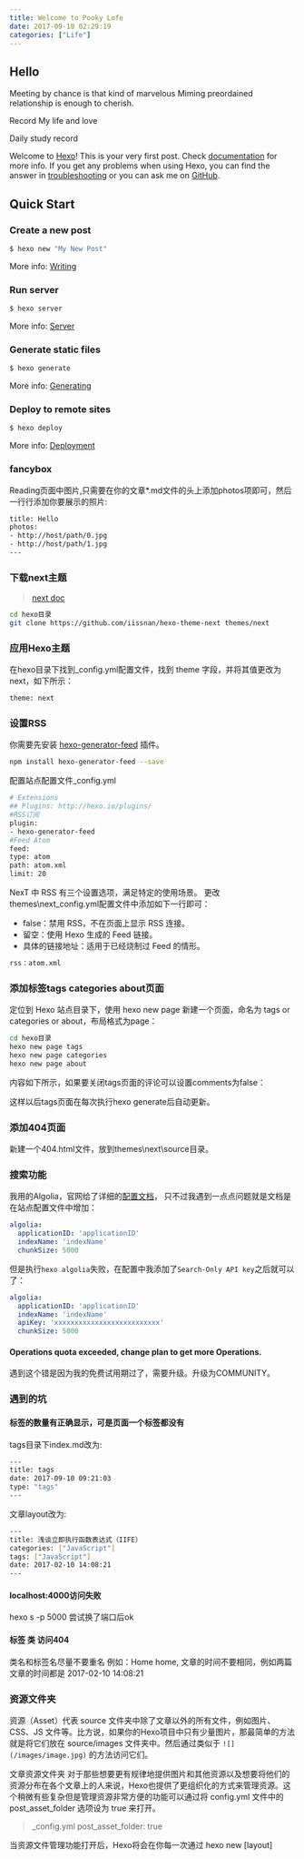 ```yaml
---
title: Welcome to Pooky Lofe
date: 2017-09-10 02:29:19
categories: ["Life"]
---
```


## Hello

Meeting by chance is that kind of marvelous Miming preordained relationship is enough to cherish.

Record My life and love

Daily study record

Welcome to [Hexo](https://hexo.io/)! This is your very first post. Check [documentation](https://hexo.io/docs/) for more info. If you get any problems when using Hexo, you can find the answer in [troubleshooting](https://hexo.io/docs/troubleshooting.html) or you can ask me on [GitHub](https://github.com/hexojs/hexo/issues).

<!-- more -->

## Quick Start

### Create a new post

``` bash
$ hexo new "My New Post"
```

More info: [Writing](https://hexo.io/zh-cn/docs/writing.html)

### Run server

``` bash
$ hexo server
```

More info: [Server](https://hexo.io/zh-cn/docs/server.html)

### Generate static files

``` bash
$ hexo generate
```

More info: [Generating](https://hexo.io/zh-cn/docs/generating.html)

### Deploy to remote sites

``` bash
$ hexo deploy
```

More info: [Deployment](https://hexo.io/zh-cn/docs/deployment.html)


### fancybox

Reading页面中图片,只需要在你的文章*.md文件的头上添加photos项即可，然后一行行添加你要展示的照片:

``` bash
title: Hello
photos:
- http://host/path/0.jpg
- http://host/path/1.jpg
---
```


### 下载next主题
> [next doc](http://theme-next.iissnan.com/)

``` bash
cd hexo目录
git clone https://github.com/iissnan/hexo-theme-next themes/next
```
### 应用Hexo主题

在hexo目录下找到_config.yml配置文件，找到 theme 字段，并将其值更改为 next，如下所示：
``` bash
theme: next
```
### 设置RSS
你需要先安装 [hexo-generator-feed](https://github.com/hexojs/hexo-generator-feed) 插件。
``` bash
npm install hexo-generator-feed --save
```
配置站点配置文件_config.yml

``` bash
# Extensions
## Plugins: http://hexo.io/plugins/
#RSS订阅
plugin:
- hexo-generator-feed
#Feed Atom
feed:
type: atom
path: atom.xml
limit: 20
```
NexT 中 RSS 有三个设置选项，满足特定的使用场景。 更改 themes\next_config.yml配置文件中添加如下一行即可：

* false：禁用 RSS，不在页面上显示 RSS 连接。
* 留空：使用 Hexo 生成的 Feed 链接。
* 具体的链接地址：适用于已经烧制过 Feed 的情形。
``` bash
rss：atom.xml
```

### 添加标签tags categories about页面

定位到 Hexo 站点目录下，使用 hexo new page 新建一个页面，命名为 tags or categories or about，布局格式为page：

``` bash
cd hexo目录
hexo new page tags
hexo new page categories
hexo new page about
```
内容如下所示，如果要关闭tags页面的评论可以设置comments为false：

这样以后tags页面在每次执行hexo generate后自动更新。


### 添加404页面

新建一个404.html文件，放到themes\next\source目录。

### 搜索功能
我用的Algolia，官网给了详细的[配置文档](http://theme-next.iissnan.com/third-party-services.html#algolia-search)，
只不过我遇到一点点问题就是文档是在站点配置文件中增加：
```yaml
algolia:
  applicationID: 'applicationID'
  indexName: 'indexName'
  chunkSize: 5000
```

但是执行`hexo algolia`失败，在配置中我添加了`Search-Only API key`之后就可以了：
```yaml
algolia:
  applicationID: 'applicationID'
  indexName: 'indexName'
  apiKey: 'xxxxxxxxxxxxxxxxxxxxxxxxxx'
  chunkSize: 5000
```

#### Operations quota exceeded, change plan to get more Operations.
遇到这个错是因为我的免费试用期过了，需要升级。升级为COMMUNITY。

### 遇到的坑

#### 标签的数量有正确显示，可是页面一个标签都没有
tags目录下index.md改为:

``` bash
---
title: tags
date: 2017-09-10 09:21:03
type: "tags"
---
```
文章layout改为:

``` bash
---
title: 浅谈立即执行函数表达式（IIFE）
categories: ["JavaScript"]
tags: ["JavaScript"]
date: 2017-02-10 14:08:21
---
```
#### localhost:4000访问失败
hexo s -p 5000
尝试换了端口后ok

#### 标签 类 访问404
类名和标签名尽量不要重名 例如：Home home,
文章的时间不要相同，例如两篇文章的时间都是 2017-02-10 14:08:21
### 资源文件夹

资源（Asset）代表 source 文件夹中除了文章以外的所有文件，例如图片、CSS、JS 文件等。比方说，如果你的Hexo项目中只有少量图片，那最简单的方法就是将它们放在 source/images 文件夹中。然后通过类似于 `![](/images/image.jpg)` 的方法访问它们。

文章资源文件夹
对于那些想要更有规律地提供图片和其他资源以及想要将他们的资源分布在各个文章上的人来说，Hexo也提供了更组织化的方式来管理资源。这个稍微有些复杂但是管理资源非常方便的功能可以通过将 config.yml 文件中的 post_asset_folder 选项设为 true 来打开。

> _config.yml
  post_asset_folder: true


当资源文件管理功能打开后，Hexo将会在你每一次通过 hexo new [layout] <title> 命令创建新文章时自动创建一个文件夹。这个资源文件夹将会有与这个 markdown 文件一样的名字。将所有与你的文章有关的资源放在这个关联文件夹中之后，你可以通过相对路径来引用它们，这样你就得到了一个更简单而且方便得多的工作流。

#### 阅读次数不显示
leancloud 配置， 添加class，class的name 必须是Counter，否则统计次数不会显示。

##### 403 forbidden
如果访问量仍然不显示，打开浏览器调试模式，如果有如下图的errpr：
![403](/images/lofe/403.png)
说明安全域名配置错误，打开leancloud控制台，安全配置中填入如下配置并保存：
![web](/images/lofe/web.jpg)

#### local search cannot display
在 Chrome 打开 `search.xml` ，如下错误：
```
This page contains the following errors:

error on line 264 at column 35: Input is not proper UTF-8, indicate encoding !
Bytes: 0x08 0xE7 0xAC 0xAC
Below is a rendering of the page up to the first error.
```
删除line 264 ，重新部署后ok.


#### CNAME文件自动删除
每次deploy后，CNAME文件都自动删除了，需要重新配置。
解决：直接把CNAME文件放在 `source` 目录下就ok，每次都会自动复制过去。

### [常见问题](http://theme-next.iissnan.com/faqs.html)

